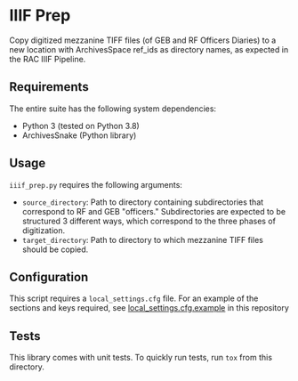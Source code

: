 # IIIF Prep

Copy digitized mezzanine TIFF files (of GEB and RF Officers Diaries) to a new location with ArchivesSpace ref_ids as directory names, as expected in the RAC IIIF Pipeline.



## Requirements

The entire suite has the following system dependencies:
- Python 3 (tested on Python 3.8)
- ArchivesSnake (Python library)

## Usage

`iiif_prep.py` requires the following arguments:

* `source_directory`: Path to directory containing subdirectories that correspond to RF and GEB "officers." Subdirectories are expected to be structured 3 different ways, which correspond to the three phases of digitization.
* `target_directory`: Path to directory to which mezzanine TIFF files should be copied.


## Configuration

This script requires a `local_settings.cfg` file. For an example of the sections and keys required, see [local_settings.cfg.example](local_settings.cfg.example) in this repository


## Tests

This library comes with unit tests. To quickly run tests, run `tox` from this directory.
